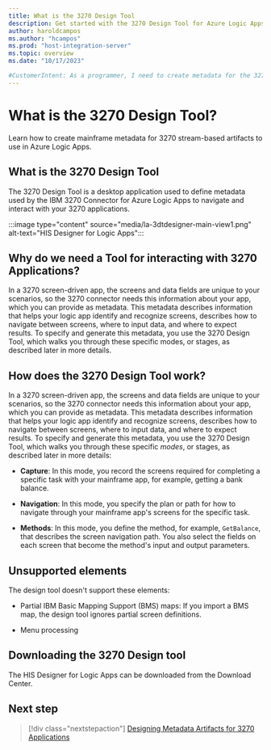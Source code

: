```yaml
---
title: What is the 3270 Design Tool
description: Get started with the 3270 Design Tool for Azure Logic Apps. This development tool helps you create green-screen applications.
author: haroldcampos
ms.author: "hcampos"
ms.prod: "host-integration-server"
ms.topic: overview 
ms.date: "10/17/2023"

#CustomerIntent: As a programmer, I need to create metadata for the 3270 connector in Azure Logic Apps using the 3270 Design Tool.
---
```


# What is the 3270 Design Tool? 

Learn how to create mainframe metadata for 3270 stream-based artifacts to use in Azure Logic Apps.

## What is the 3270 Design Tool

The 3270 Design Tool is a desktop application used to define metadata used by the IBM 3270 Connector for Azure Logic Apps to navigate and interact with your 3270 applications.

:::image type="content" source="media/la-3dtdesigner-main-view1.png" alt-text="HIS Designer for Logic Apps":::

## Why do we need a Tool for interacting with 3270 Applications?

In a 3270 screen-driven app, the screens and data fields are unique to your scenarios, so the 3270 connector needs this information about your app, which you can provide as metadata. This metadata describes information that helps your logic app identify and recognize screens, describes how to navigate between screens, where to input data, and where to expect results. To specify and generate this metadata, you use the 3270 Design Tool, which walks you through these specific modes, or stages, as described later in more details.

## How does the 3270 Design Tool work?

In a 3270 screen-driven app, the screens and data fields are unique 
to your scenarios, so the 3270 connector needs this information about 
your app, which you can provide as metadata. This metadata describes 
information that helps your logic app identify and recognize screens, 
describes how to navigate between screens, where to input data, 
and where to expect results. To specify and generate this metadata, 
you use the 3270 Design Tool, which walks you through these specific 
*modes*, or stages, as described later in more details:

* **Capture**: In this mode, you record the screens required for completing 
a specific task with your mainframe app, for example, getting a bank balance.

* **Navigation**: In this mode, you specify the plan or path for how 
to navigate through your mainframe app's screens for the specific task.

* **Methods**: In this mode, you define the method, for example, 
`GetBalance`, that describes the screen navigation path. You also 
select the fields on each screen that become the method's input 
and output parameters.

## Unsupported elements

The design tool doesn't support these elements:

* Partial IBM Basic Mapping Support (BMS) maps: If you import a BMS map, the design tool ignores partial screen definitions.

* Menu processing

## Downloading the 3270 Design tool

The HIS Designer for Logic Apps can be downloaded from the Download Center.

## Next step

> [!div class="nextstepaction"]
> [Designing Metadata Artifacts for 3270 Applications](application-integration-la3270apps.md)

